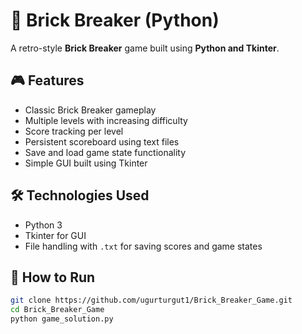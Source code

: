 # 🧱 Brick Breaker (Python)

A retro-style **Brick Breaker** game built using **Python and Tkinter**.

## 🎮 Features

- Classic Brick Breaker gameplay
- Multiple levels with increasing difficulty
- Score tracking per level
- Persistent scoreboard using text files
- Save and load game state functionality
- Simple GUI built using Tkinter

## 🛠 Technologies Used

- Python 3
- Tkinter for GUI
- File handling with `.txt` for saving scores and game states

## 📁 How to Run

 ```bash
git clone https://github.com/ugurturgut1/Brick_Breaker_Game.git
cd Brick_Breaker_Game
python game_solution.py

